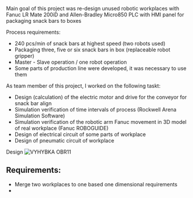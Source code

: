 Main goal of this project was re-design unused robotic workplaces with Fanuc LR Mate 200iD and Allen-Bradley Micro850 PLC with HMI panel for packaging snack bars to boxes

Process requirements:
  - 240 pcs/min of snack bars at highest speed (two robots used)
  - Packaging three, five or six snack bars in box (replaceable robot gripper)
  - Master - Slave operation / one robot operation
  - Some parts of production line were developed, it was necessary to use them


As team member of this project, I worked on the following taskt:
  - Design (calculation) of the electric motor and drive for the conveyor for snack bar align
  - Simulation verification of time intervals of process (Rockwell Arena Simulation Software)
  - Simulation verification of the robotic arm Fanuc movement in 3D model of real workplace (Fanuc ROBOGUIDE)
  - Design of electrical circuit of some parts of workplace
  - Design of pneumatic circuit of workplace

Design 
![VYHYBKA OBR11](https://github.com/user-attachments/assets/709048f5-b67e-489f-b12b-08bd235cdb87)


Requirements:
  - 
  - Merge two workplaces to one based one dimensional requirements
  - 
